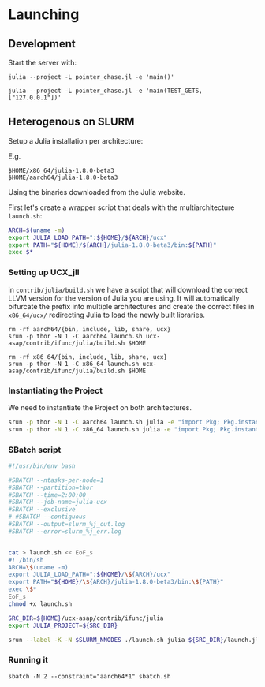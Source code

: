 # Launching

## Development

Start the server with:

```
julia --project -L pointer_chase.jl -e 'main()'
```

```
julia --project -L pointer_chase.jl -e 'main(TEST_GETS, ["127.0.0.1"])'
```

## Heterogenous on SLURM

Setup a Julia installation per architecture:

E.g.

```
$HOME/x86_64/julia-1.8.0-beta3
$HOME/aarch64/julia-1.8.0-beta3
```

Using the binaries downloaded from the Julia website.


First let's create a wrapper script that deals with the multiarchitecture `launch.sh`:

```sh
ARCH=$(uname -m)
export JULIA_LOAD_PATH=":${HOME}/${ARCH}/ucx"
export PATH="${HOME}/${ARCH}/julia-1.8.0-beta3/bin:${PATH}"
exec $*
```

### Setting up UCX_jll

in `contrib/julia/build.sh` we have a script 
that will download the correct LLVM version for the version of Julia you are using. It will automatically
bifurcate the prefix into multiple architectures
and create the correct files in `x86_64/ucx/` redirecting Julia to load the newly built libraries.

```
rm -rf aarch64/{bin, include, lib, share, ucx}
srun -p thor -N 1 -C aarch64 launch.sh ucx-asap/contrib/ifunc/julia/build.sh $HOME

rm -rf x86_64/{bin, include, lib, share, ucx}
srun -p thor -N 1 -C x86_64 launch.sh ucx-asap/contrib/ifunc/julia/build.sh $HOME
```

### Instantiating the Project
We need to instantiate the Project on both architectures. 

```sh
srun -p thor -N 1 -C aarch64 launch.sh julia -e "import Pkg; Pkg.instantiate(); Pkg.precompile()"
srun -p thor -N 1 -C x86_64 launch.sh julia -e "import Pkg; Pkg.instantiate(); Pkg.precompile()"
```

### SBatch script

```sh
#!/usr/bin/env bash

#SBATCH --ntasks-per-node=1
#SBATCH --partition=thor
#SBATCH --time=2:00:00
#SBATCH --job-name=julia-ucx
#SBATCH --exclusive
# #SBATCH --contiguous
#SBATCH --output=slurm_%j_out.log
#SBATCH --error=slurm_%j_err.log


cat > launch.sh << EoF_s
#! /bin/sh
ARCH=\$(uname -m)
export JULIA_LOAD_PATH=":${HOME}/\${ARCH}/ucx"
export PATH="${HOME}/\${ARCH}/julia-1.8.0-beta3/bin:\${PATH}"
exec \$*
EoF_s
chmod +x launch.sh

SRC_DIR=${HOME}/ucx-asap/contrib/ifunc/julia
export JULIA_PROJECT=${SRC_DIR}

srun --label -K -N $SLURM_NNODES ./launch.sh julia ${SRC_DIR}/launch.jl
```

### Running it

```
sbatch -N 2 --constraint="aarch64*1" sbatch.sh
```
